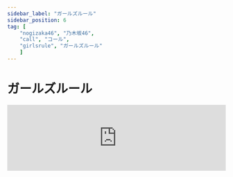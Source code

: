 ```yaml
---
sidebar_label: "ガールズルール"
sidebar_position: 6
tag: [
    "nogizaka46", "乃木坂46",
    "call", "コール",
    "girlsrule", "ガールズルール"
    ]
---
```


# ガールズルール

<iframe src="https://open.spotify.com/embed/track/6fZnP5rYZ4vH2ZIz8wmY3V?utm_source=generator" width="100%" height="152" frameBorder="0" allowfullscreen="" allow="autoplay; clipboard-write; encrypted-media; fullscreen; picture-in-picture" loading="lazy" />

海岸線を

バスは進む

空は高気圧

これが最後の夏だから

部活のメンバーと

思い出作りの合宿

全開にした窓から

潮風に乗って

波音が近づいて来る

バスタオルを巻き付けて

10秒で

水着に着替えよう

何でも

見せ合える仲じゃないか

1!2!3!

3!2!1!

女の子たちは

真夏に恋して

卒業して行く

ガールズルール

彼を好きになって

一緒にいつも

泣いたり

喜んでくれたね

ガールズルール

パパやママに言えない

秘密の話

いっぱいこの海に流したら

忘れよう

いつか (いつか)

今日を

思い出すまで

真っ白な砂浜

青い海の色

青春はセンチメンタル

水をかけて騒いでた

マーメイドから

サンダルが脱げちゃった

ゆらゆら

さざ波が運んで行く

待・っ・て!

もう少し!

男の子たちが

やって来るそれまで

私たちの夏

ガールズトーク

女の子同士は

嫌なとこまで

見せ合って

楽な関係になる

ガールズトーク

いくつ恋をしたら

そうなれるかな

可愛い自分だけ演じてたら

無理だね

もっと (もっと)

今日の

私のように

ガールズルール

彼を好きになって

一緒にいつも

泣いたり

喜んでくれたね

ガールズルール

パパやママに言えない

秘密の話

いっぱいこの海に流したら

忘れよう

いつか (いつか)

今日を

思い出すまで

ずっと (ずっと)

胸に

ガールズルール
